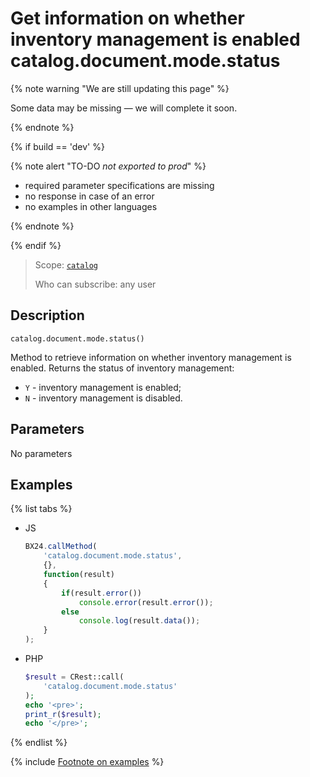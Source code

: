 # Get information on whether inventory management is enabled catalog.document.mode.status

{% note warning "We are still updating this page" %}

Some data may be missing — we will complete it soon.

{% endnote %}

{% if build == 'dev' %}

{% note alert "TO-DO _not exported to prod_" %}

- required parameter specifications are missing
- no response in case of an error
- no examples in other languages
  
{% endnote %}

{% endif %}

> Scope: [`catalog`](../../scopes/permissions.md)
>
> Who can subscribe: any user

## Description

```http
catalog.document.mode.status()
```

Method to retrieve information on whether inventory management is enabled.
Returns the status of inventory management:

- `Y` - inventory management is enabled;
- `N` - inventory management is disabled.
  
## Parameters

No parameters

## Examples

{% list tabs %}

- JS
  
    ```js
    BX24.callMethod(
        'catalog.document.mode.status',
        {},
        function(result)
        {
            if(result.error())
                console.error(result.error());
            else
                console.log(result.data());
        }
    );
    ```

- PHP
  
    ```php
    $result = CRest::call(
        'catalog.document.mode.status'
    );
    echo '<pre>';
    print_r($result);
    echo '</pre>';
    ```

{% endlist %}

{% include [Footnote on examples](../../../_includes/examples.md) %}